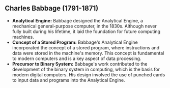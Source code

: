 ## Charles Babbage (1791-1871)
- **Analytical Engine:** Babbage designed the Analytical Engine, a mechanical general-purpose computer, in the 1830s. Although never fully built during his lifetime, it laid the foundation for future computing machines.
- **Concept of a Stored Program:** Babbage's Analytical Engine incorporated the concept of a stored program, where instructions and data were stored in the machine's memory. This concept is fundamental to modern computers and is a key aspect of data processing.
- **Precursor to Binary System:** Babbage's work contributed to the development of the binary system in computing, which is the basis for modern digital computers. His design involved the use of punched cards to input data and programs into the Analytical Engine.